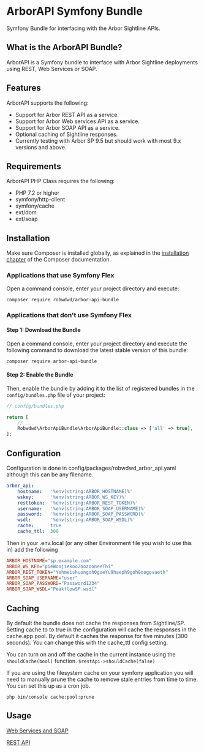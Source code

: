 # ArborAPI Symfony Bundle

Symfony Bundle for interfacing with the Arbor Sightline APIs.

## What is the ArborAPI Bundle?

ArborAPI is a Symfony bundle to interface with Arbor Sightline deployments using REST, Web Services or SOAP.

## Features

ArborAPI supports the following:

- Support for Arbor REST API as a service.
- Support for Arbor Web services API as a service.
- Support for Arbor SOAP API as a service.
- Optional caching of Sightline responses.
- Currently testing with Arbor SP 9.5 but should work with most 9.x versions and above.

## Requirements

ArborAPI PHP Class requires the following:

- PHP 7.2 or higher
- symfony/http-client
- symfony/cache
- ext/dom
- ext/soap

## Installation

Make sure Composer is installed globally, as explained in the
[installation chapter](https://getcomposer.org/doc/00-intro.md)
of the Composer documentation.

### Applications that use Symfony Flex

Open a command console, enter your project directory and execute:

```console
composer require robwdwd/arbor-api-bundle
```

### Applications that don't use Symfony Flex

#### Step 1: Download the Bundle

Open a command console, enter your project directory and execute the
following command to download the latest stable version of this bundle:

```console
composer require arbor-api-bundle
```

#### Step 2: Enable the Bundle

Then, enable the bundle by adding it to the list of registered bundles
in the `config/bundles.php` file of your project:

```php
// config/bundles.php

return [
    // ...
    Robwdwd\ArborApiBundle\ArborApiBundle::class => ['all' => true],
];
```

## Configuration

Configuration is done in config/packages/robwdwd_arbor_api.yaml although this can be any filename.

```yaml
arbor_api:
    hostname:   '%env(string:ARBOR_HOSTNAME)%'
    wskey:      '%env(string:ARBOR_WS_KEY)%'
    resttoken:  '%env(string:ARBOR_REST_TOKEN)%'
    username:   '%env(string:ARBOR_SOAP_USERNAME)%'
    password:   '%env(string:ARBOR_SOAP_PASSWORD)%'
    wsdl:       '%env(string:ARBOR_SOAP_WSDL)%'
    cache:      true
    cache_ttl:  300
```

Then in your .env.local (or any other Environment file you wish to use this in) add the following

```ini
ARBOR_HOSTNAME="sp.example.com"
ARBOR_WS_KEY="pieWoojiekoo2oozooneeThi"
ARBOR_REST_TOKEN="Yohmeishuongoh0goeYu9haeph9goh8oogovaeth"
ARBOR_SOAP_USERNAME="user"
ARBOR_SOAP_PASSWORD="Password1234"
ARBOR_SOAP_WSDL="PeakflowSP.wsdl"
```

## Caching

By default the bundle does not cache the responses from Sightline/SP. Setting cache to to true in the
configuration will cache the responses in the cache.app pool. By default it caches the response for
five minutes (300 seconds). You can change this with the cache_ttl config setting.

You can turn on and off the cache in the current instance using the `shouldCache(bool)` function.
`$restApi->shouldCache(false)`

If you are using the filesystem cache on your symfony application you will need to manually prune the cache
to remove stale entries from time to time. You can set this up as a cron job.

```console
php bin/console cache:pool:prune
```

## Usage

[Web Services and SOAP](doc/webservices_soap.md)

[REST API](doc/rest.md)
  